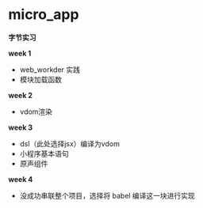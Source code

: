 # micro_app

**字节实习**

**week 1**

* web_workder 实践
* 模块加载函数

**week 2**

* vdom渲染

**week 3**

* dsl（此处选择jsx）编译为vdom
* 小程序基本语句
* 原声组件

**week 4**

* 没成功串联整个项目，选择将 babel 编译这一块进行实现
